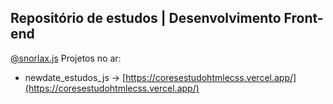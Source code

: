 **Repositório de estudos** | Desenvolvimento Front-end
---
[@snorlax.js](https://www.instagram.com/snorlax.js/)
Projetos no ar:
* newdate_estudos_js -> [https://coresestudohtmlecss.vercel.app/](https://coresestudohtmlecss.vercel.app/)

